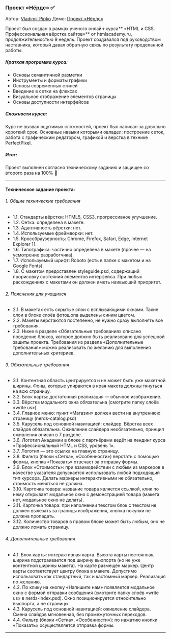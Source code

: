 ### Проект «Нёрдс» :white_check_mark:
Автор: [Vladimir Pipko](https://github.com/vovapipko)
Дeмо: [Проект «Нёрдс»](https://vovapipko.github.io/nerds/ "Проект «Нёрдс»")

Проект был создан в рамках ученого онлайн‑курса**  «HTML и CSS. Профессиональная вёрстка сайтов»** от htmlacademy.ru, продолжительностью 9 недель. Проект создавался под руководством наставника, который давал обратную связь по результату проделанной работы.


##### Краткая программа курса:
- Основы семантичной разметки
- Инструменты и форматы графики
- Основы современных стилей
- Введение в сетки на флексах
- Визуальное отображение элементов страницы
- Основы доступности интерфейсов

##### Сложности курса:
Курс не вызвал ощутимых сложностей, проект был написан за довольно короткий срок. Основные навыки которыми овладел: построение сеток, работа с графическим редатором, графикой и верстка в технике PerfectPixel.

##### Итог:
Проект выполнен согласно техническому заданию и защищен со второго раза на 100% :rocket:

------------


#### Техническое задание проекта:

###### 1. Общие технические требования
- 1.1. Стандарты вёрстки: HTML5, CSS3, прогрессивное улучшение.
- 1.2. Сетка: определена в макете.
- 1.3. Адаптивность вёрстки: нет.
- 1.4. Используемые фреймворки: нет.
- 1.5. Кроссбраузерность: Chrome, Firefox, Safari, Edge, Internet Explorer 11.
- 1.6. Типографика: частично определена в макете (прочее — на усмотрение разработчика).
- 1.7. Используемый шрифт: Roboto (есть в папке с макетом и на Google Fonts).
- 1.8. С макетом предоставлен styleguide.psd, содержащий прорисовку состояний элементов интерфейса. При любых расхождениях с макетами он должен иметь наивысший приоритет.

###### 2. Пояснения для учащихся
- 2.1. В макетах есть скрытые слои с всплывающими окнами. Такие слои в блоке слоёв фотошопа выделены синим цветом.
- 2.2. Макеты верстаются постепенно, не нужно сразу выполнять все требования.
- 2.3. Ниже в разделе «Обязательные требования» описано поведение блоков, которое должно быть реализовано для успешной защиты проекта. Требования из раздела «Дополнительные требования» можно реализовать по желанию для выполнения дополнительных критериев.

###### 3. Обязательные требования
- 3.1. Контентная область центрируется и не может быть уже макетной ширины. Фоны, которые упираются в края макета должны тянуться на всю страницу.
- 3.2. Блок карты: достаточная реализация — обычное изображение.
- 3.3. Вёрстка модального окна обязательна (смотрите папку слоёв «write us»).
- 3.4. Главное меню: пункт «Магазин» должен вести на внутреннюю страницу (nerds-catalog.psd)
- 3.5. Карусель под основной навигацией: слайдер. Вёрстка всех слайдов обязательна. Оживление слайдера необязательно, принцип оживления описан в 7 разделе.
- 3.6. Логотип Академии в блоке с партнёрами ведёт на лендинг курса «Профессиональный HTML и CSS, уровень 1».
- 3.7. Логотип — это ссылка на главную страницу.
- 3.8. Фильтр (блоки «Сетка», «Особенности») верстать с помощью формы, кнопка «Показать» отвечает за отправку формы.
- 3.9. Блок «Стоимость»: при взаимодействии с любым из маркеров в качестве указателя допускается использовать любой подходящий тип курсора. Делать маркеры интерактивными не обязательно, стоимость меняться не должна.
- 3.10. Карточка товара: название товара является ссылкой, клик по нему открывает модальное окно с демонстрацией товара (макета нет, модальное окно не делать).
- 3.11. Карточка товара: при наполнении текстом блок с текстом не должен вылезать за границы изображения, кнопка покупки не должна пропадать.
- 3.12. Количество товаров в правом блоке может быть любым, оно не должно ломать страницу.

###### 4. Дополнительные требования
- 4.1. Блок карты: интерактивная карта. Высота карты постоянная, ширина подстраивается под ширину вьюпорта (но не уже контентной ширины макета). На карте размещён маркер. Центр карты соответствует центру блока в макете. Допустимо использовать как стандартный, так и кастомный маркер. Реализация по желанию.
- 4.2. По клику на кнопку «Напишите нам» появляется модальное окно с формой отправки сообщения (смотрите папку слоёв «write us» в nerds-index.psd). Окно позиционируется относительно вьюпорта, а не страницы.
- 4.3. Карусель под основной навигацией: оживление слайдера. Cмена слайдов мгновенная, без промежуточных переходов.
- 4.4. Фильтр (блоки «Сетка», «Особенности»): по нажатию кнопки «Показать» осуществляется отправка формы.


------------

